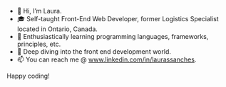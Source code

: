 - 👋 Hi, I’m Laura.
- 🎓 Self-taught Front-End Web Developer, former Logistics Specialist located in Ontario, Canada.
- 👀 Enthusiastically learning programming languages, frameworks, principles, etc.
- 🌱 Deep diving into the front end development world.
- 📫 You can reach me @ www.linkedin.com/in/laurassanches.

Happy coding!
